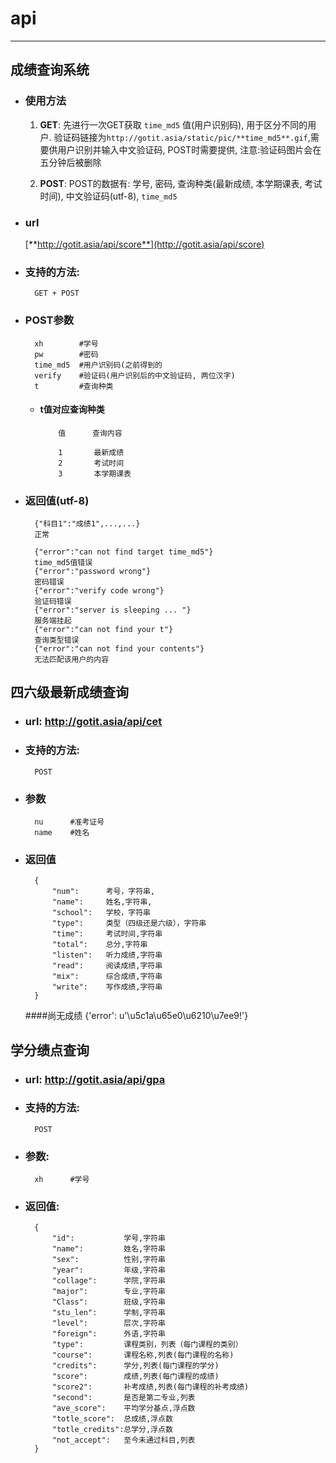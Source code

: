 # api
* * *
## 成绩查询系统

+ ### 使用方法

  1. **GET**:  先进行一次GET获取 `time_md5` 值(用户识别码), 用于区分不同的用户. 验证码链接为`http://gotit.asia/static/pic/**time_md5**.gif`,需要供用户识别并输入中文验证码, POST时需要提供, 注意:验证码图片会在五分钟后被删除

  1. **POST**: POST的数据有: 学号, 密码, 查询种类(最新成绩, 本学期课表, 考试时间), 中文验证码(utf-8), `time_md5`

+ ### url 

  [**http://gotit.asia/api/score**](http://gotit.asia/api/score)

+ ### 支持的方法:

        GET + POST

+ ### POST参数

        xh        #学号
        pw        #密码
        time_md5  #用户识别码(之前得到的
        verify    #验证码(用户识别后的中文验证码, 两位汉字)
        t         #查询种类

  - #### t值对应查询种类

            值      查询内容

            1       最新成绩
            2       考试时间
            3       本学期课表

+ ### 返回值(utf-8)

        {"科目1":"成绩1",...,...}
        正常

        {"error":"can not find target time_md5"}
        time_md5值错误
        {"error":"password wrong"}
        密码错误
        {"error":"verify code wrong"}
        验证码错误
        {"error":"server is sleeping ... "}
        服务端挂起
        {"error":"can not find your t"}
        查询类型错误
        {"error":"can not find your contents"}
        无法匹配该用户的内容

## 四六级最新成绩查询
+ ### url: http://gotit.asia/api/cet
 
+ ### 支持的方法:  
        POST
        
+ ### 参数
    	nu		#准考证号
    	name	#姓名
    	
+ ### 返回值  
        {
            "num":      考号，字符串,  
            "name":     姓名,字符串,
            "school":   学校，字符串
            "type":     类型（四级还是六级），字符串
            "time":     考试时间,字符串
            "total":    总分,字符串
            "listen":   听力成绩,字符串
            "read":     阅读成绩,字符串
            "mix":      综合成绩,字符串
            "write":    写作成绩,字符串
        }
        
	####尚无成绩
	    {'error': u'\u5c1a\u65e0\u6210\u7ee9!'}  
	    
## 学分绩点查询
+ ### url: http://gotit.asia/api/gpa

+ ### 支持的方法:
	    POST
	    
+ ### 参数:  
	    xh		#学号
	    
+ ### 返回值:
        {
            "id":           学号,字符串
            "name":         姓名,字符串
            "sex":          性别,字符串
            "year":         年级,字符串
            "collage":      学院,字符串
            "major":        专业,字符串
            "Class":        班级,字符串
            "stu_len":      学制,字符串
            "level":        层次,字符串
            "foreign":      外语,字符串
            "type":         课程类别，列表（每门课程的类别）
            "course":       课程名称,列表(每门课程的名称)
            "credits":      学分,列表(每门课程的学分)
            "score":        成绩,列表(每门课程的成绩)
            "score2":       补考成绩,列表(每门课程的补考成绩)
            "second":       是否是第二专业,列表
            "ave_score":    平均学分基点,浮点数
            "totle_score":  总成绩,浮点数
            "totle_credits":总学分,浮点数
            "not_accept":   至今未通过科目,列表
        }
        
